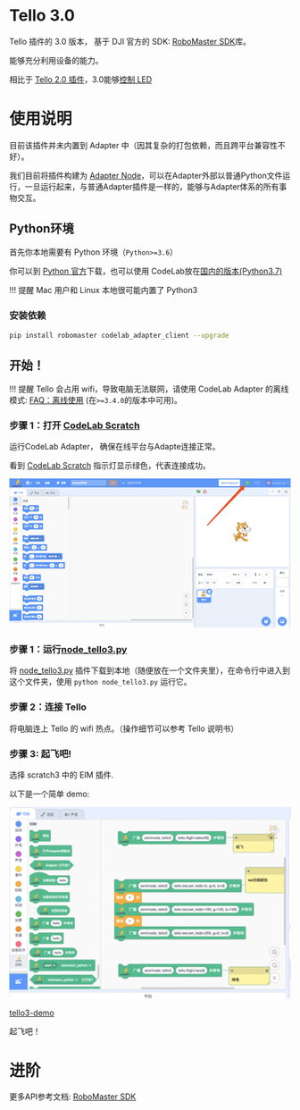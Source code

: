 # Tello 3.0

Tello 插件的 3.0 版本， 基于 DJI 官方的 SDK: [RoboMaster SDK](https://robomaster-dev.readthedocs.io/zh_CN/latest/python_sdk/beginner_drone.html)库。

能够充分利用设备的能力。

相比于 [Tello 2.0 插件](/extension_guide/tello2/)，3.0能够[控制 LED](https://robomaster-dev.readthedocs.io/zh_CN/latest/python_sdk/beginner_drone.html#led)

# 使用说明
目前该插件并未内置到 Adapter 中（因其复杂的打包依赖，而且跨平台兼容性不好）。

我们目前将插件构建为 [Adapter Node](https://adapter.codelab.club/dev_guide/Adapter-Node/)，可以在Adapter外部以普通Python文件运行，一旦运行起来，与普通Adapter插件是一样的，能够与Adapter体系的所有事物交互。

## Python环境
首先你本地需要有 Python 环境（`Python>=3.6`）

你可以到 [Python 官方](https://www.python.org/)下载，也可以使用 CodeLab放在[国内的版本(Python3.7)](https://www.codelab.club/blog/2020/08/20/tools#python)

!!! 提醒
    Mac 用户和 Linux 本地很可能内置了 Python3

### 安装依赖
```bash
pip install robomaster codelab_adapter_client --upgrade 
```

## 开始！

!!! 提醒
    Tello 会占用 wifi，导致电脑无法联网，请使用 CodeLab Adapter 的离线模式: [FAQ：离线使用](/user_guide/FAQ/#_6) (在`>=3.4.0`的版本中可用)。


### 步骤 1：打开 [CodeLab Scratch](https://scratch-beta.codelab.club)
运行CodeLab Adapter， 确保在线平台与Adapte连接正常。

看到 [CodeLab Scratch](https://scratch-beta.codelab.club) 指示灯显示绿色，代表连接成功。

![](/img/v2/codelab-scratch3.png)

<!--
下载 [CodeLab Scratch Desktop(离线版)](https://www-old.codelab.club/blog/2020/08/20/tools/)，并运行它。

![](../img/scratch3-home.png)
-->
### 步骤 1：运行[node_tello3.py](https://github.com/CodeLabClub/codelab_adapter_extensions/blob/master/nodes_v3/node_tello3.py)

将 [node_tello3.py](https://github.com/CodeLabClub/codelab_adapter_extensions/blob/master/nodes_v3/node_tello3.py) 插件下载到本地（随便放在一个文件夹里），在命令行中进入到这个文件夹，使用 `python node_tello3.py` 运行它。

### 步骤 2：连接 Tello

将电脑连上 Tello 的 wifi 热点。（操作细节可以参考 Tello 说明书）


### 步骤 3: 起飞吧!

选择 scratch3 中的 EIM 插件.

<!--<img width="600px" src="/img/scratch3_tello.png"/>-->

以下是一个简单 demo: 

![](/img/d5f48154f5c40003eeb416137b1055ad.png)


[tello3-demo](https://scratch-beta.codelab.club/?sb3url=https://adapter.codelab.club/sb3/tello3-demo.sb3)


<!--![](/img/870f31bff87dc33c9640280c786ca483.png)-->

<!--<img width="600px" src="/img/46f87c6602288de4df896243fc87a3dc.png"/>-->

起飞吧！

# 进阶

更多API参考文档: [RoboMaster SDK](https://robomaster-dev.readthedocs.io/zh_CN/latest/python_sdk/beginner_drone.html)